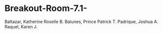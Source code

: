 # Breakout-Room-7.1-

Baltazar, Katherine Roselle B.
Balunes, Prince Patrick T.
Padrique, Joshua A.
Raquel, Karen J.
